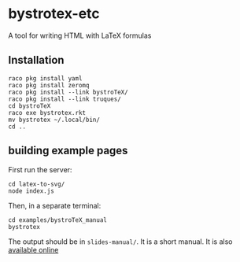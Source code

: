 # bystrotex-etc
A tool for writing HTML with LaTeX formulas

## Installation

    raco pkg install yaml
    raco pkg install zeromq
    raco pkg install --link bystroTeX/
    raco pkg install --link truques/
    cd bystroTeX
    raco exe bystrotex.rkt
    mv bystrotex ~/.local/bin/
    cd ..

## building example pages

First run the server:

    cd latex-to-svg/
    node index.js

Then, in a separate terminal:

    cd examples/bystroTeX_manual
    bystrotex

The output should be in `slides-manual/`. It is a short manual. It is also
[available online](https://amkhlv.github.io/bystrotex-manual/)




 
    


